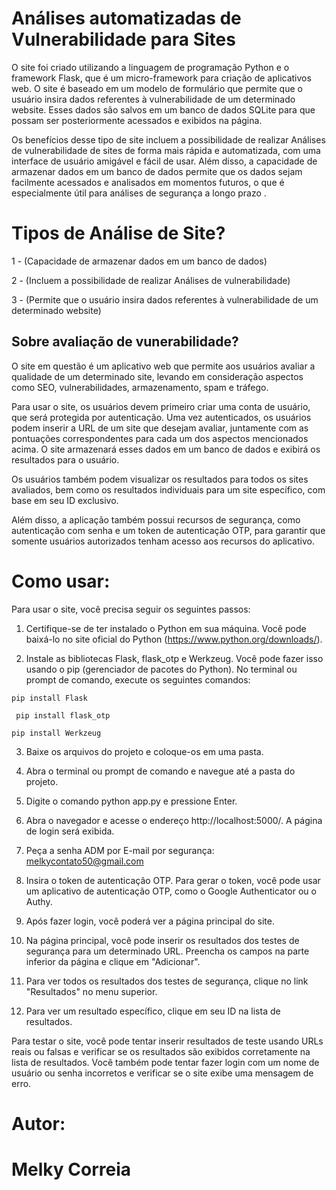 # Análises automatizadas de Vulnerabilidade para Sites

O site foi criado utilizando a linguagem de programação Python e o framework Flask, que é um micro-framework para criação de aplicativos web. O site é baseado em um modelo de formulário que permite que o usuário insira dados referentes à vulnerabilidade de um determinado website. Esses dados são salvos em um banco de dados SQLite para que possam ser posteriormente acessados e exibidos na página.


Os benefícios desse tipo de site incluem a possibilidade de realizar Análises de vulnerabilidade de sites de forma mais rápida e automatizada, com uma interface de usuário amigável e fácil de usar. Além disso, a capacidade de armazenar dados em um banco de dados permite que os dados sejam facilmente acessados e analisados em momentos futuros, o que é especialmente útil para análises de segurança a longo prazo .



# Tipos de Análise de Site?

1 - (Capacidade de armazenar dados em um banco de dados)

2 - (Incluem a possibilidade de realizar Análises de vulnerabilidade)

3 - (Permite que o usuário insira dados referentes à vulnerabilidade de um determinado website)



## Sobre avaliação de vunerabilidade?

O site em questão é um aplicativo web que permite aos usuários avaliar a qualidade de um determinado site, levando em consideração aspectos como SEO, vulnerabilidades, armazenamento, spam e tráfego.


Para usar o site, os usuários devem primeiro criar uma conta de usuário, que será protegida por autenticação. Uma vez autenticados, os usuários podem inserir a URL de um site que desejam avaliar, juntamente com as pontuações correspondentes para cada um dos aspectos mencionados acima. O site armazenará esses dados em um banco de dados e exibirá os resultados para o usuário.


Os usuários também podem visualizar os resultados para todos os sites avaliados, bem como os resultados individuais para um site específico, com base em seu ID exclusivo.


Além disso, a aplicação também possui recursos de segurança, como autenticação com senha e um token de autenticação OTP, para garantir que somente usuários autorizados tenham acesso aos recursos do aplicativo.


# Como usar:

Para usar o site, você precisa seguir os seguintes passos:


1) Certifique-se de ter instalado o Python em sua máquina. Você pode baixá-lo no site oficial do Python (https://www.python.org/downloads/).

  2) Instale as bibliotecas Flask, flask_otp e Werkzeug. Você pode fazer isso usando o pip (gerenciador de pacotes do Python). No terminal ou prompt de comando, execute os seguintes comandos:
  
` pip install Flask `

`  pip install flask_otp `

` pip install Werkzeug `


3)  Baixe os arquivos do projeto e coloque-os em uma pasta.

 4)   Abra o terminal ou prompt de comando e navegue até a pasta do projeto.

  5)  Digite o comando python app.py e pressione Enter.

6)   Abra o navegador e acesse o endereço http://localhost:5000/. A página de login será exibida.

 7)  Peça a senha ADM por E-mail por segurança: melkycontato50@gmail.com
 
 8)  Insira o token de autenticação OTP. Para gerar o token, você pode usar um aplicativo de autenticação OTP, como o Google Authenticator ou o Authy.

 9)   Após fazer login, você poderá ver a página principal do site.

 10)  Na página principal, você pode inserir os resultados dos testes de segurança para um determinado URL. Preencha os campos na parte inferior da página e clique em "Adicionar".

  11)  Para ver todos os resultados dos testes de segurança, clique no link "Resultados" no menu superior.

  12)  Para ver um resultado específico, clique em seu ID na lista de resultados.



Para testar o site, você pode tentar inserir resultados de teste usando URLs reais ou falsas e verificar se os resultados são exibidos corretamente na lista de resultados. Você também pode tentar fazer login com um nome de usuário ou senha incorretos e verificar se o site exibe uma mensagem de erro.






# Autor:

# Melky Correia
